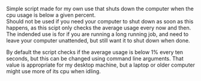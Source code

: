 Simple script made for my own use that shuts down the computer when the cpu usage is below a given percent.  
Should not be used if you need your computer to shut down as soon as this happens, as this scipt only checks the average usage every now and then. The indended use is for if you are running a long running job, and need to leave your computer unattended, but still want it to shut down when done.

By default the script checks if the average usage is below 1\% every ten seconds, but this can be changed using command line arguments. That value is appropriate for my desktop machine, but a laptop or older computer might use more of its cpu when idling.
